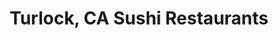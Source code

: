 ---
layout: city
title: Turlock, CA Sushi Restaurants
permalink: /california/turlock/
stateAbbr: CA
stateName: California
cityName: Turlock
---